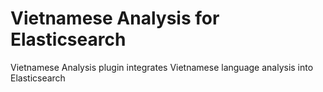 Vietnamese Analysis for Elasticsearch
=====================================

Vietnamese Analysis plugin integrates Vietnamese language analysis into Elasticsearch
